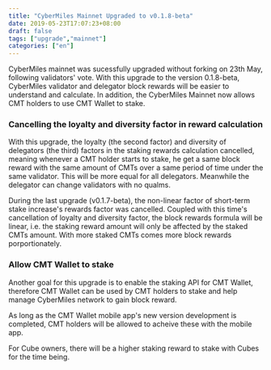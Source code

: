 ```yaml
---
title: "CyberMiles Mainnet Upgraded to v0.1.8-beta"
date: 2019-05-23T17:07:23+08:00
draft: false
tags: ["upgrade","mainnet"]
categories: ["en"]
---
```


CyberMiles mainnet was sucessfully upgraded without forking on 23th May, following validators' vote. With this upgrade to the version 0.1.8-beta, CyberMiles validator and delegator block rewards will be easier to understand and calculate. In addition, the CyberMiles Mainnet now allows CMT holders to use CMT Wallet to stake.


### Cancelling the loyalty and diversity factor in reward calculation

With this upgrade, the loyalty (the second factor) and diversity of delegators (the third) factors in the staking rewards calculation cancelled, meaning whenever a CMT holder starts to stake, he get a same block reward with the same amount of CMTs over a same period of time under the same validator. This will be more equal for all delegators. Meanwhile the delegator can change validators with no qualms.





During the last upgrade (v0.1.7-beta), the non-linear factor of short-term stake increase's rewards factor was cancelled. Coupled with this time's cancellation of loyalty and diversity factor, the block rewards formula will be linear, i.e. the staking reward amount will only be affected by the staked CMTs amount. With more staked CMTs comes more block rewards porportionately. 




### Allow CMT Wallet to stake

Another goal for this upgrade is to enable the staking API for CMT Wallet, therefore CMT Wallet can be used by CMT holders to stake and help manage CyberMiles network to gain block reward. 


As long as the CMT Wallet mobile app's new version development is completed, CMT holders will be allowed to acheive these with the mobile app.


For Cube owners, there will be a higher staking reward to stake with Cubes for the time being.  

